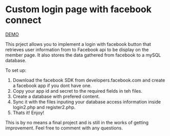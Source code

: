 Custom login page with facebook connect
==============


<a href="http://bookdem.com/github/index3.php">DEMO</a> 

This prject allows you to implement a login with facebook button that retrieves user information from to Facebook api to be display on the member page. It also stores the data gathered from facebook to a mySQL database. 

To set up: 

1. Download the facebook SDK from developers.facebook.com and create a facebook app if you dont have one.
2. Copy your app id and secret to the required fields in teh files. 
2. Create a database with prefered content. 
3. Sync it with the files inputing your database access information inside login2.php and register2.php. 
4. Thats it! Enjoy! 


This is by no means a final project and is still in the works of getting improvement. Feel free to comment with any questions. 
